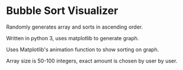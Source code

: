 # Bubble Sort Visualizer
Randomly generates array and sorts in ascending order. 

Written in python 3, uses matplotlib to generate graph.

Uses Matplotlib's animation function to show sorting on graph.

Array size is 50-100 integers, exact amount is chosen by user by user.
